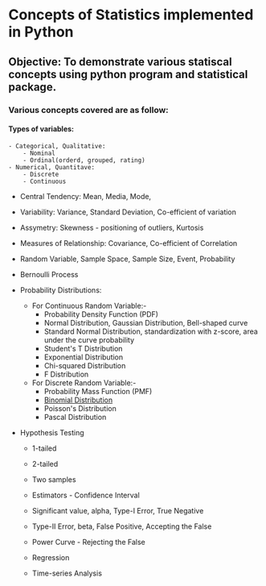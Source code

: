 # Concepts of Statistics implemented in Python

## Objective: To demonstrate various statiscal concepts using python program and statistical package.
### Various concepts covered are as follow:
#### Types of variables:
    - Categorical, Qualitative:
        - Nominal
        - Ordinal(orderd, grouped, rating)
    - Numerical, Quantitave:
        - Discrete
        - Continuous

- Central Tendency: Mean, Media, Mode,
- Variability: Variance, Standard Deviation, Co-efficient of variation
- Assymetry: Skewness - positioning of outliers, Kurtosis
- Measures of Relationship: Covariance, Co-efficient of Correlation
  
- Random Variable, Sample Space, Sample Size, Event, Probability
- Bernoulli Process
- Probability Distributions:
    - For Continuous Random Variable:-
        - Probability Density Function (PDF)
        - Normal Distribution, Gaussian Distribution, Bell-shaped curve
        - Standard Normal Distribution, standardization with z-score, area under the curve probability
        - Student's T Distribution
        - Exponential Distribution
        - Chi-squared Distribution
        - F Distribution
    - For Discrete Random Variable:-
        - Probability Mass Function (PMF)
        - [Binomial Distribution](https://replit.com/@snighdo/Statistics-with-Python#binomial_distribution.py)
        - Poisson's Distribution
        - Pascal Distribution
    
- Hypothesis Testing
    - 1-tailed
    - 2-tailed
    - Two samples
    - Estimators - Confidence Interval
    - Significant value, alpha, Type-I Error, True Negative
    - Type-II Error, beta, False Positive, Accepting the False
    - Power Curve - Rejecting the False

  - Regression
  - Time-series Analysis
